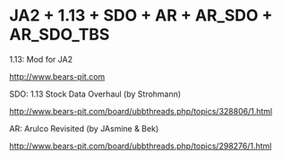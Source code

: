 JA2 + 1.13 + SDO + AR + AR_SDO + AR_SDO_TBS
====
1.13: Mod for JA2

http://www.bears-pit.com

SDO: 1.13 Stock Data Overhaul (by Strohmann)

http://www.bears-pit.com/board/ubbthreads.php/topics/328806/1.html

AR: Arulco Revisited (by JAsmine & Bek)

http://www.bears-pit.com/board/ubbthreads.php/topics/298276/1.html
